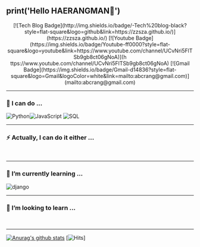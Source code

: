 print('Hello HAERANGMAN👋')
-------

<div align=center>
  [![Tech Blog Badge](http://img.shields.io/badge/-Tech%20blog-black?style=flat-square&logo=github&link=https://zzsza.github.io/)](https://zzsza.github.io/)
  [![Youtube Badge](https://img.shields.io/badge/Youtube-ff0000?style=flat-square&logo=youtube&link=https://www.youtube.com/channel/UCvNri5FlTSb9gb8ct06gNoA)](h    ttps://www.youtube.com/channel/UCvNri5FlTSb9gb8ct06gNoA)
  [![Gmail Badge](https://img.shields.io/badge/Gmail-d14836?style=flat-square&logo=Gmail&logoColor=white&link=mailto:abcrang@gmail.com)](mailto:abcrang@gmail.com)
</div>

*****

### 🔭 I can do ...
<div align=left>
<img alt="Python" src="https://img.shields.io/badge/python%20-%2314354C.svg?&style=for-the-badge&logo=python&logoColor=white"/><img alt="JavaScript" src="https://img.shields.io/badge/javascript%20-%23323330.svg?&style=for-the-badge&logo=javascript&logoColor=%23F7DF1E"/> <img alt="SQL" src="https://img.shields.io/badge/php-%23777BB4.svg?&style=for-the-badge&logo=php&logoColor=white"/> 
<img alt="" src="https://img.shields.io/badge/Markdown-000000?style=for-the-badge&logo=markdown&logoColor=white">
<img alt="" src="https://img.shields.io/badge/Selenium-43B02A?style=for-the-badge&logo=Selenium&logoColor=white">
<img alt="" src="">
<img alt="" src="">
</div>

*****

### ⚡ Actually, I can do it either ...
<div align=left>
  <img alt="" src="https://img.shields.io/badge/Adobe%20Illustrator-FF9A00?style=for-the-badge&logo=adobe%20illustrator&logoColor=white">
  <img alt="" src="https://img.shields.io/badge/Adobe%20InDesign-FF3366?style=for-the-badge&logo=Adobe%20InDesign&logoColor=white">
  <img alt="" src="https://img.shields.io/badge/Adobe%20Premiere%20Pro-9999FF?style=for-the-badge&logo=Adobe%20Premiere%20Pro&logoColor=white">
  <img alt="" src="https://img.shields.io/badge/Adobe%20after%20affects-CF96FD?style=for-the-badge&logo=Adobe%20after%20effects&logoColor=393665">
  <img alt="" src="https://img.shields.io/badge/Adobe%20XD-470137?style=for-the-badge&logo=Adobe%20XD&logoColor=#FF61F6">
  <img alt="" src="">  
</div>

*****

### 🌱 I’m currently learning ...
<div align=left>
<img alt="django" src="https://img.shields.io/badge/Django-092E20?style=for-the-badge&logo=django&logoColor=green"/>
<img alt="" src="https://img.shields.io/badge/Flask-000000?style=for-the-badge&logo=flask&logoColor=white">
<img alt="" src="https://img.shields.io/badge/firebase-ffca28?style=for-the-badge&logo=firebase&logoColor=black">
<img alt="" src="">
</div>

*****

### 👯 I’m looking to learn ...
<div align=left>
<img alt="" src="https://img.shields.io/badge/kubernetes-326ce5.svg?&style=for-the-badge&logo=kubernetes&logoColor=white">
<img alt="" src="https://img.shields.io/badge/Node.js-339933?style=for-the-badge&logo=nodedotjs&logoColor=white">
<img alt="" src="https://img.shields.io/badge/React-20232A?style=for-the-badge&logo=react&logoColor=61DAFB">
<img alt="" src="https://img.shields.io/badge/Sass-CC6699?style=for-the-badge&logo=sass&logoColor=white">
<img alt="" src="https://img.shields.io/badge/Vue.js-35495E?style=for-the-badge&logo=vuedotjs&logoColor=4FC08D">
<img alt="" src="">
</div>

*****


[![Anurag's github stats](https://github-readme-stats.vercel.app/api?username=HAERANGMAN)](https://github.com/anuraghazra/github-readme-stats)
[![Hits](https://hits.seeyoufarm.com/api/count/incr/badge.svg?url=https%3A%2F%2Fgithub.com%HAERANGMAN)]
